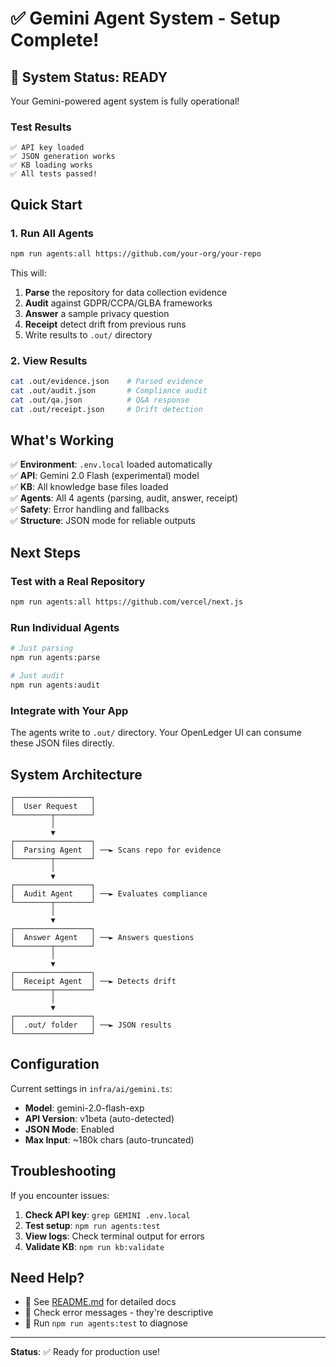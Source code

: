 # ✅ Gemini Agent System - Setup Complete!

## 🎉 System Status: READY

Your Gemini-powered agent system is fully operational!

### Test Results

```
✅ API key loaded
✅ JSON generation works
✅ KB loading works
✅ All tests passed!
```

## Quick Start

### 1. Run All Agents

```bash
npm run agents:all https://github.com/your-org/your-repo
```

This will:

1. **Parse** the repository for data collection evidence
2. **Audit** against GDPR/CCPA/GLBA frameworks
3. **Answer** a sample privacy question
4. **Receipt** detect drift from previous runs
5. Write results to `.out/` directory

### 2. View Results

```bash
cat .out/evidence.json    # Parsed evidence
cat .out/audit.json       # Compliance audit
cat .out/qa.json          # Q&A response
cat .out/receipt.json     # Drift detection
```

## What's Working

✅ **Environment**: `.env.local` loaded automatically  
✅ **API**: Gemini 2.0 Flash (experimental) model  
✅ **KB**: All knowledge base files loaded  
✅ **Agents**: All 4 agents (parsing, audit, answer, receipt)  
✅ **Safety**: Error handling and fallbacks  
✅ **Structure**: JSON mode for reliable outputs

## Next Steps

### Test with a Real Repository

```bash
npm run agents:all https://github.com/vercel/next.js
```

### Run Individual Agents

```bash
# Just parsing
npm run agents:parse

# Just audit
npm run agents:audit
```

### Integrate with Your App

The agents write to `.out/` directory. Your OpenLedger UI can consume these JSON files directly.

## System Architecture

```
┌─────────────────┐
│  User Request   │
└────────┬────────┘
         │
         ▼
┌─────────────────┐
│  Parsing Agent  │ ──► Scans repo for evidence
└────────┬────────┘
         │
         ▼
┌─────────────────┐
│  Audit Agent    │ ──► Evaluates compliance
└────────┬────────┘
         │
         ▼
┌─────────────────┐
│  Answer Agent   │ ──► Answers questions
└────────┬────────┘
         │
         ▼
┌─────────────────┐
│  Receipt Agent  │ ──► Detects drift
└────────┬────────┘
         │
         ▼
┌─────────────────┐
│  .out/ folder   │ ──► JSON results
└─────────────────┘
```

## Configuration

Current settings in `infra/ai/gemini.ts`:

- **Model**: gemini-2.0-flash-exp
- **API Version**: v1beta (auto-detected)
- **JSON Mode**: Enabled
- **Max Input**: ~180k chars (auto-truncated)

## Troubleshooting

If you encounter issues:

1. **Check API key**: `grep GEMINI .env.local`
2. **Test setup**: `npm run agents:test`
3. **View logs**: Check terminal output for errors
4. **Validate KB**: `npm run kb:validate`

## Need Help?

- 📖 See [README.md](./README.md) for detailed docs
- 🐛 Check error messages - they're descriptive
- 🔧 Run `npm run agents:test` to diagnose

---

**Status**: ✅ Ready for production use!
